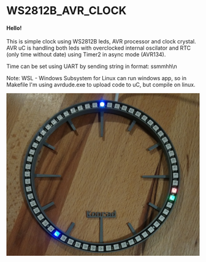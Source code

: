 # WS2812B_AVR_CLOCK

#### Hello!
This is simple clock using WS2812B leds, AVR processor and clock crystal.
AVR uC is handling both leds with overclocked internal oscilator and RTC (only time without date) using Timer2 in async mode (AVR134).

Time can be set using UART by sending string in format: ssmmhh\n

Note: WSL - Windows Subsystem for Linux can run windows app, so in Makefile I'm using avrdude.exe to upload code to uC, but compile on linux. 

![example_img](./img/clock.JPG)
